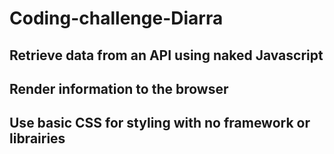 # Coding-challenge-Diarra
## Retrieve data from an API using naked Javascript
## Render information to the browser
## Use basic CSS for styling with no framework or librairies
